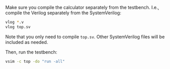 Make sure you compile the calculator separately from the testbench. I.e.,
compile the Verilog separately from the SystemVerilog:

```bash
vlog *.v
vlog top.sv
```

Note that you only need to compile `top.sv`. Other SystemVerilog files will be included as needed.

Then, run the testbench:

```bash
vsim -c top -do "run -all"
```
